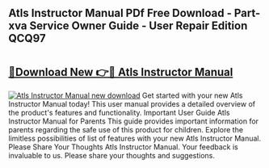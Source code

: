 ## Atls Instructor Manual PDf Free Download - Part-xva Service Owner Guide - User Repair Edition QCQ97

# <h2><a href="http://bc44383.oget.top/?id=Atls+Instructor+Manual">🔗Download New 👉🔴 Atls Instructor Manual</a></h2>

[![Atls Instructor Manual new download](https://i.imgur.com/5g1atiW.png)](http://bc44383.oget.top/?id=Atls+Instructor+Manual)
Get started with your new Atls Instructor Manual today! This user manual provides a detailed overview of the product's features and functionality. Important User Guide Atls Instructor Manual for Parents This guide provides important information for parents regarding the safe use of this product for children. Explore the limitless possibilities of list of features with your new Atls Instructor Manual. Please Share Your Thoughts Atls Instructor Manual. Your feedback is invaluable to us. Please share your thoughts and suggestions.
